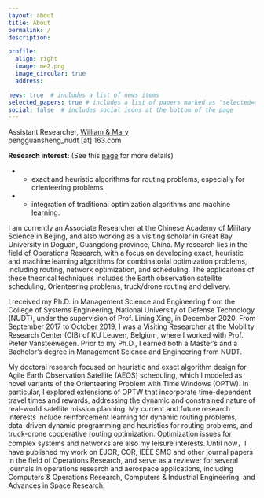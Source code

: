 ```yaml
---
layout: about
title: About
permalink: /
description: 

profile:
  align: right
  image: me2.png
  image_circular: true
  address: 

news: true  # includes a list of news items
selected_papers: true # includes a list of papers marked as "selected={true}"
social: false  # includes social icons at the bottom of the page
---
```


Assistant Researcher, <a href="https://www.wm.edu/">William & Mary</a><br/>
pengguansheng_nudt [at] 163.com<br>


**Research interest:** (See this [page](https://jd92.wang/research/) for more details)
- * exact and heuristic algorithms for routing problems, especially for orienteering problems.
- * integration of traditional optimization algorithms and machine learning.

I am currently an Associate Researcher at the Chinese Academy of Military Science in Beijing, and also working as a visiting scholar in Great Bay University in Doguan, Guangdong province, China. My research lies in the field of Operations Research, with a focus on developing exact, heuristic and machine learning algorithms for combinatorial optimization problems, including routing, network optimization, and scheduling. The applicaitons of these theorical techniques includes the Earth observation satellite scheduling, Orienteering problems, truck/drone routing and delivery.

I received my Ph.D. in Management Science and Engineering from the College of Systems Engineering, National University of Defense Technology (NUDT), under the supervision of Prof. Lining Xing, in December 2020. From September 2017 to October 2019, I was a Visiting Researcher at the Mobility Research Center (CIB) of KU Leuven, Belgium, where I worked with Prof. Pieter Vansteewegen. Prior to my Ph.D., I earned both a Master’s and a Bachelor’s degree in Management Science and Engineering from NUDT.

My doctoral research focused on heuristic and exact algorithm design for Agile Earth Observation Satellite (AEOS) scheduling, which I modeled as novel variants of the Orienteering Problem with Time Windows (OPTW). In particular, I explored extensions of OPTW that incorporate time-dependent travel times and rewards, addressing the dynamic and constrained nature of real-world satellite mission planning. My current and future research interests include reinforcement learning for dynamic routing problems, data-driven dynamic programming and heuristics for routing problems, and truck-drone cooperative routing optimization. Optimization issues for complex systems and networks are also my leisure interests. Until now，I have published my work on EJOR, COR, IEEE SMC and other journal papers in the field of Operations Research, and serve as a reviewer for several journals in operations research and aerospace applications, including Computers & Operations Research, Computers & Industrial Engineering, and Advances in Space Research.



